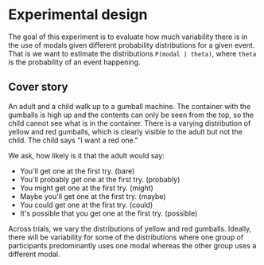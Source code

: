 # Experimental design

The goal of this experiment is to evaluate how much variability there is in the use of modals given different probability distributions for a given event.
That is we want to estimate the distributions `P(modal | theta)`, where `theta` is the probability of an event happening.


## Cover story

An adult and a child walk up to a gumball machine. The container with the gumballs is high up and the contents can only be seen from the top, so the child cannot see what is in the container.
There is a varying distribution of yellow and red gumballs, which is clearly visible to the adult but not the child. The child says "I want a red one."

We ask, how likely is it that the adult would say:

* You'll get one at the first try. (bare)
* You'll probably get one at the first try. (probably)
* You might get one at the first try. (might)
* Maybe you'll get one at the first try. (maybe)
* You could get one at the first try. (could)
* It's possible that you get one at the first try. (possible)


Across trials, we vary the distributions of yellow and red gumballs. Ideally, there will be variability for some of the distributions where one group of participants predominantly uses one modal whereas the other group uses a different modal.




